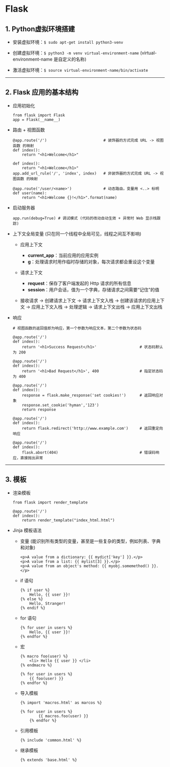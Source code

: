 # Flask

## 1. Python虚拟环境搭建

* 安装虚拟环境：`$ sudo apt-get install python3-venv`

* 创建虚拟环境：`$ python3 -m venv virtual-environment-name` (virtual-environment-name 是自定义的名称)

* 激活虚拟环境：`$ source virtual-environment-name/bin/activate`

---

## 2. Flask 应用的基本结构

* 应用初始化

    ```
    from flask import Flask
    app = Flask(__name__)
    ```

* 路由 + 视图函数

    ```
    @app.route('/')                         # 装饰器的方式完成 URL -> 视图函数 的映射
    def index():
        return "<h1>Welcome</h1>"

    def index():
        return "<h1>Welcome</h1>"
    app.add_url_rule('/', 'index', index)   # 非装饰器的方式完成 URL -> 视图函数 的映射

    @app.route('/user/<name>')              # 动态路由，变量用 <..> 标明
    def user(name):
        return "<h1>Welcome {}!</h1>".format(name)
    ```

* 启动服务器

    ```
    app.run(debug=True) # 调试模式 (代码的改动自动生效 + 异常时 Web 显示栈跟踪)
    ```

* 上下文全局变量 (只在同一个线程中全局可见，线程之间互不影响)

    * 应用上下文
        * **current_app**：当前应用的应用实例
        * **g**：处理请求时用作临时存储的对象，每次请求都会重设这个变量

    * 请求上下文
        * **request**：保存了客户端发起的 Http 请求的所有信息
        * **session**：用户会话，值为一个字典，存储请求之间需要“记住”的值

    * 接收请求 -> 创建请求上下文 -> 请求上下文入栈 -> 创建该请求的应用上下文 -> 应用上下文入栈 -> 处理逻辑 -> 请求上下文出栈 -> 应用上下文出栈

* 响应 

    ```
    # 视图函数的返回值即为响应，第一个参数为响应文本，第二个参数为状态码
    
    @app.route('/')
    def index():
        return '<h1>Success Request</h1>'                   # 状态码默认为 200

    @app.route('/')
    def index():
        return '<h1>Bad Request</h1>', 400                  # 指定状态码为 400

    @app.route('/')
    def index():
        response = flask.make_response('set cookies!')      # 返回响应对象
        response.set_cookie('hyman','123')
        return response

    @app.route('/')
    def index():
        return flask.redirect('http://www.example.com')     # 返回重定向响应

    @app.route('/')
    def index():
        flask.abort(404)                                    # 错误码响应，直接抛出异常
    ```

---

## 3. 模板

* 渲染模板

    ```
    from flask import render_template

    @app.route('/')
    def index():
        return render_template("index_html.html")
    ```

* Jinja 模板语法

    * 变量 (能识别所有类型的变量，甚至是一些复杂的类型，例如列表、字典和对象)

        ```
        <p>A value from a dictionary: {{ mydict['key'] }}.</p>
        <p>A value from a list: {{ mylist[3] }}.</p>
        <p>A value from an object's method: {{ myobj.somemethod() }}.</p>
        ```

    * if 语句

        ```
        {% if user %}
            Hello, {{ user }}!
        {% else %}
            Hello, Stranger!
        {% endif %}
        ```
    
    * for 语句

        ```
        {% for user in users %}
            Hello, {{ user }}!
        {% endfor %}
        ```

    * 宏

        ```
        {% macro foo(user) %}
            <li> Hello {{ user }} </li>
        {% endmacro %}

        {% for user in users %}
            {{ foo(user) }}
        {% endfor %}
        ```

    * 导入模板

        ```
        {% import 'macros.html' as marcos %}
        
        {% for user in users %}
                {{ macros.foo(user) }}
            {% endfor %}
        ```

    * 引用模板

        ```
        {% include 'common.html' %}
        ```

    * 继承模板
        ```
        {% extends 'base.html' %}
        ```